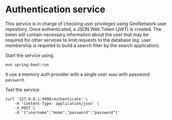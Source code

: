 # Authentication service

This service is in charge of checking user privileges using GeoNetwork user repository. Once authenticated, a JSON Web Token (JWT) is created. The token will contain necessary information about the user that may be required for other services to limit requests to the database (eg. user membership is required to build a search filter by the search application).


Start the service using:
```
mvn spring-boot:run
```

It use a memory auth provider with a single user `momo` with password `password`.

Test the service:
```shell script
curl '127.0.0.1:9998/authenticate' \
    -H 'Content-Type: application/json' \
    -X POST \
    -d '{"username":"momo","password":"password"}'
```